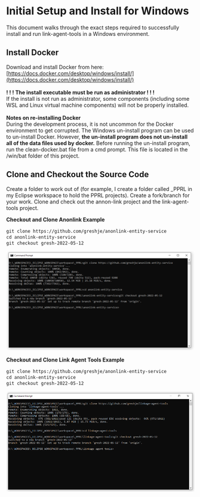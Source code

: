 # Initial Setup and Install for Windows

This document walks through the exact steps required to successfully install and run link-agent-tools in a Windows environment.  

## Install Docker
Download and install Docker from here:
<br/>
[https://docs.docker.com/desktop/windows/install/](https://docs.docker.com/desktop/windows/install/)
<br/><br/>
<b>! ! ! The install executable must be run as administrator ! ! !</b>
<br/>
If the install is not run as administrator, some components (including some WSL and Linux virtual machine components) will not be properly installed.  
<br/>
<b>Notes on re-installing Docker</b>
<br/>
During the development process, it is not uncommon for the Docker environment to get corrupted. The Windows un-install program can be used to un-install Docker. However, <b>the un-install program does not un-install all of the data files used by docker.</b> Before running the un-install program, run the clean-docker.bat file from a cmd prompt. This file is located in the /win/bat folder of this project.  

## Clone and Checkout the Source Code
Create a folder to work out of (for example, I create a folder called _PPRL in my Eclipse workspace to hold the PPRL projects).  Create a fork/branch for your work.  Clone and check out the annon-link project and the link-agent-tools project.  

<b>Checkout and Clone Anonlink Example</b>

```shell
git clone https://github.com/greshje/anonlink-entity-service
cd anonlink-entity-service
git checkout gresh-2022-05-12
```

<p>
	<img width="800px" src="./img/clone-anonlink.PNG" />
</p>

<b>Checkout and Clone Link Agent Tools Example</b>

```shell
git clone https://github.com/greshje/anonlink-entity-service
cd anonlink-entity-service
git checkout gresh-2022-05-12
```
<p>
	<img width="800px" src="./img/clone-linkagent.PNG" />
</p>


